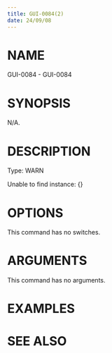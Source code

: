 ```yaml
---
title: GUI-0084(2)
date: 24/09/08
---
```


# NAME

GUI-0084 - GUI-0084

# SYNOPSIS

N/A.

# DESCRIPTION

Type: WARN

Unable to find instance: {}

# OPTIONS

This command has no switches.

# ARGUMENTS

This command has no arguments.

# EXAMPLES

# SEE ALSO

